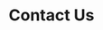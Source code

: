 ---
layout: contact_us
title: Contact Us
permalink: /contact-us/
agency_name: SG Eco Fund
# locations:
#   - title: Main Office
#     address:
#         - 31 Sesame Street
#         - Big Bird Building
#         - Singapore 123456
#     operating_hours:
#       - days: Mon - Fri
#         time: 8.30am - 6.00pm
#         description: Closed on Public Holidays
#       - days: Sat
#         time: 8.30am - 12.00pm
#   - title: Branch Office
#     address:
#         - 109 North Bridge Road
#         - Singapore 179097
#     maps_link: https://goo.gl/maps/C8VfxphGxT2GsfcaA
contacts:
  - title: General Enquiries & Feedback
    content:
#     - phone: +65 6123 4567
    - email: sg_eco_fund@mse.gov.sg
#     - other: Any text here <i>including HTML</i>
#   - title: Careers
#     content:
#     - email: careers@abc.gov.sg
---